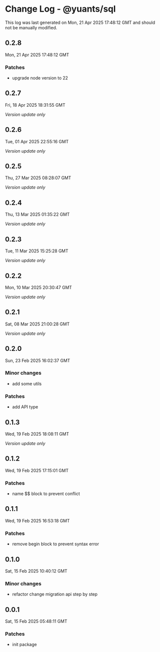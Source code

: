 # Change Log - @yuants/sql

This log was last generated on Mon, 21 Apr 2025 17:48:12 GMT and should not be manually modified.

## 0.2.8
Mon, 21 Apr 2025 17:48:12 GMT

### Patches

- upgrade node version to 22

## 0.2.7
Fri, 18 Apr 2025 18:31:55 GMT

_Version update only_

## 0.2.6
Tue, 01 Apr 2025 22:55:16 GMT

_Version update only_

## 0.2.5
Thu, 27 Mar 2025 08:28:07 GMT

_Version update only_

## 0.2.4
Thu, 13 Mar 2025 01:35:22 GMT

_Version update only_

## 0.2.3
Tue, 11 Mar 2025 15:25:28 GMT

_Version update only_

## 0.2.2
Mon, 10 Mar 2025 20:30:47 GMT

_Version update only_

## 0.2.1
Sat, 08 Mar 2025 21:00:28 GMT

_Version update only_

## 0.2.0
Sun, 23 Feb 2025 16:02:37 GMT

### Minor changes

- add some utils

### Patches

- add API type

## 0.1.3
Wed, 19 Feb 2025 18:08:11 GMT

_Version update only_

## 0.1.2
Wed, 19 Feb 2025 17:15:01 GMT

### Patches

- name $$ block to prevent conflict

## 0.1.1
Wed, 19 Feb 2025 16:53:18 GMT

### Patches

- remove begin block to prevent syntax error

## 0.1.0
Sat, 15 Feb 2025 10:40:12 GMT

### Minor changes

- refactor change migration api step by step

## 0.0.1
Sat, 15 Feb 2025 05:48:11 GMT

### Patches

- init package

